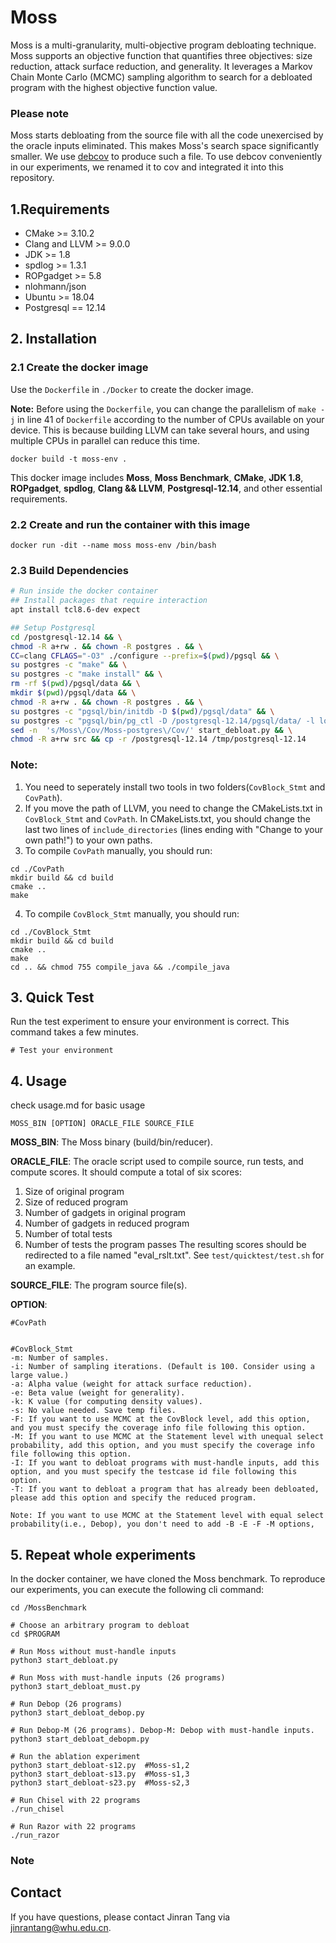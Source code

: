 # Moss
Moss is a multi-granularity, multi-objective program debloating technique. Moss supports an objective function that quantifies three objectives: size reduction, attack surface reduction, and generality. It leverages a Markov Chain Monte Carlo (MCMC) sampling algorithm to search for a debloated program with the highest objective function value.

### Please note
Moss starts debloating from the source file with all the code unexercised by the oracle inputs eliminated. 
This makes Moss's search space significantly smaller. 
We use [debcov](https://github.com/qixin5/debcov) to produce such a file. To use debcov conveniently in our experiments, we renamed it to cov and integrated it into this repository.


## 1.Requirements
* CMake >= 3.10.2
* Clang and LLVM >= 9.0.0
* JDK >= 1.8
* spdlog >= 1.3.1
* ROPgadget >= 5.8
* nlohmann/json
* Ubuntu >= 18.04
* Postgresql == 12.14


## 2. Installation

### 2.1 Create the docker image

Use the `Dockerfile` in `./Docker` to create the docker image.

**Note:** Before using the `Dockerfile`, you can change the parallelism of `make -j` in line 41 of `Dockerfile` according to the number of CPUs available on your device. This is because building LLVM can take several hours, and using multiple CPUs in parallel can reduce this time.

```shell
docker build -t moss-env .
```

This docker image includes **Moss**, **Moss Benchmark**, **CMake**, **JDK 1.8**, **ROPgadget**, **spdlog**, **Clang && LLVM**, **Postgresql-12.14**, and other essential requirements.

### 2.2 Create and run the container with this image

```shell
docker run -dit --name moss moss-env /bin/bash
```

### 2.3 Build Dependencies

```bash
# Run inside the docker container
## Install packages that require interaction
apt install tcl8.6-dev expect

## Setup Postgresql
cd /postgresql-12.14 && \
chmod -R a+rw . && chown -R postgres . && \
CC=clang CFLAGS="-O3" ./configure --prefix=$(pwd)/pgsql && \
su postgres -c "make" && \
su postgres -c "make install" && \
rm -rf $(pwd)/pgsql/data && \
mkdir $(pwd)/pgsql/data && \
chmod -R a+rw . && chown -R postgres . && \
su postgres -c "pgsql/bin/initdb -D $(pwd)/pgsql/data" && \
su postgres -c "pgsql/bin/pg_ctl -D /postgresql-12.14/pgsql/data/ -l logfile start" && \
sed -n  's/Moss\/Cov/Moss-postgres\/Cov/' start_debloat.py && \
chmod -R a+rw src && cp -r /postgresql-12.14 /tmp/postgresql-12.14
```

### Note:
1. You need to seperately install two tools in two folders(```CovBlock_Stmt``` and ```CovPath```).
2. If you move the path of LLVM, you need to change the CMakeLists.txt in ```CovBlock_Stmt``` and ```CovPath```. In CMakeLists.txt, you should change the last two lines of `include_directories` (lines ending with "Change to your own path!") to your own paths.
3. To compile ```CovPath``` manually, you should run:
```
cd ./CovPath
mkdir build && cd build
cmake ..
make
```
4. To compile ```CovBlock_Stmt``` manually, you should run:
```
cd ./CovBlock_Stmt
mkdir build && cd build
cmake ..
make
cd .. && chmod 755 compile_java && ./compile_java
```


## 3. Quick Test

Run the test experiment to ensure your environment is correct. This command takes a few minutes.

```shell
# Test your environment

```


## 4. Usage
check usage.md for basic usage

```
MOSS_BIN [OPTION] ORACLE_FILE SOURCE_FILE
```
**MOSS_BIN**: The Moss binary (build/bin/reducer).

**ORACLE_FILE**: The oracle script used to compile source, run tests, and compute scores. It should compute a total of six scores:
1. Size of original program
2. Size of reduced program
3. Number of gadgets in original program
4. Number of gadgets in reduced program
5. Number of total tests
6. Number of tests the program passes
The resulting scores should be redirected to a file named "eval_rslt.txt".
See `test/quicktest/test.sh` for an example.

**SOURCE_FILE**: The program source file(s).

**OPTION**:
```
#CovPath


#CovBlock_Stmt
-m: Number of samples.
-i: Number of sampling iterations. (Default is 100. Consider using a large value.)
-a: Alpha value (weight for attack surface reduction).
-e: Beta value (weight for generality).
-k: K value (for computing density values).
-s: No value needed. Save temp files.
-F: If you want to use MCMC at the CovBlock level, add this option, and you must specify the coverage info file following this option.
-M: If you want to use MCMC at the Statement level with unequal select probability, add this option, and you must specify the coverage info file following this option.
-I: If you want to debloat programs with must-handle inputs, add this option, and you must specify the testcase id file following this option.
-T: If you want to debloat a program that has already been debloated, please add this option and specify the reduced program.

Note: If you want to use MCMC at the Statement level with equal select probability(i.e., Debop), you don't need to add -B -E -F -M options,  
```


## 5. Repeat whole experiments
In the docker container, we have cloned the Moss benchmark. To reproduce our experiments, you can execute the following cli command:

``` shell
cd /MossBenchmark

# Choose an arbitrary program to debloat
cd $PROGRAM

# Run Moss without must-handle inputs
python3 start_debloat.py

# Run Moss with must-handle inputs (26 programs)
python3 start_debloat_must.py

# Run Debop (26 programs)
python3 start_debloat_debop.py

# Run Debop-M (26 programs). Debop-M: Debop with must-handle inputs.
python3 start_debloat_debopm.py

# Run the ablation experiment
python3 start_debloat-s12.py  #Moss-s1,2
python3 start_debloat-s13.py  #Moss-s1,3
python3 start_debloat-s23.py  #Moss-s2,3

# Run Chisel with 22 programs
./run_chisel

# Run Razor with 22 programs
./run_razor
```

### Note



## Contact
If you have questions, please contact Jinran Tang via jinrantang@whu.edu.cn.
